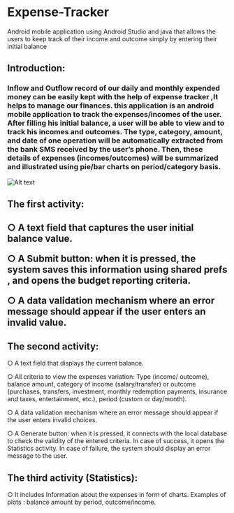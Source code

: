 # Expense-Tracker
Android mobile application using Android Studio and java that allows  the users to keep track of their income and outcome simply by entering their initial balance

<h2> Introduction:</h2>
<h3>Inflow and Outflow record of our daily and monthly expended money can be easily kept
with the help of expense tracker ,It helps to manage our finances. 
this application is an android mobile application to track the expenses/incomes of the user. 
After filling his initial balance, a user will be able to view and to track his incomes and 
outcomes. The type, category, amount, and date of one operation will be automatically 
extracted from the bank SMS received by the user’s phone. Then, these details of 
expenses (incomes/outcomes) will be summarized and illustrated using pie/bar 
charts on period/category basis.</h3>

<img src="https://user-images.githubusercontent.com/114349246/232674630-ac972062-82df-4a86-849a-d0ac0be40fa4.png" alt="Alt text" title="App">




<h2> The first activity:<h2>
<p>○ A text field that captures the user initial balance value.</p>
<p>○ A Submit button: when it is pressed, the system saves this information using shared prefs
, and opens the budget reporting criteria.
<p>○ A data validation mechanism where an error message should appear if 
the user enters an invalid value.</p>

<h2>The second activity:</h2>
<p>○ A text field that displays the current balance.</p>
○ All criteria to view the expenses variation: Type (income/ outcome), 
balance amount, category of income (salary/transfer) or outcome 
(purchases, transfers, investment, monthly redemption payments, 
insurance and taxes, entertainment, etc.), period (custom or day/month).</p>
<p>○ A data validation mechanism where an error message should appear if 
the user enters invalid choices.</p>
<p>○ A Generate button: when it is pressed, it connects with the local database 
to check the validity of the entered criteria. In case of success, it opens
the Statistics activity. In case of failure, the system should display an error
message to the user.</p>

<h2>The third activity (Statistics): </h2>
<p>○ It includes Information about the expenses in form of charts. 
Examples of plots : balance amount by period, outcome/income.</p>
